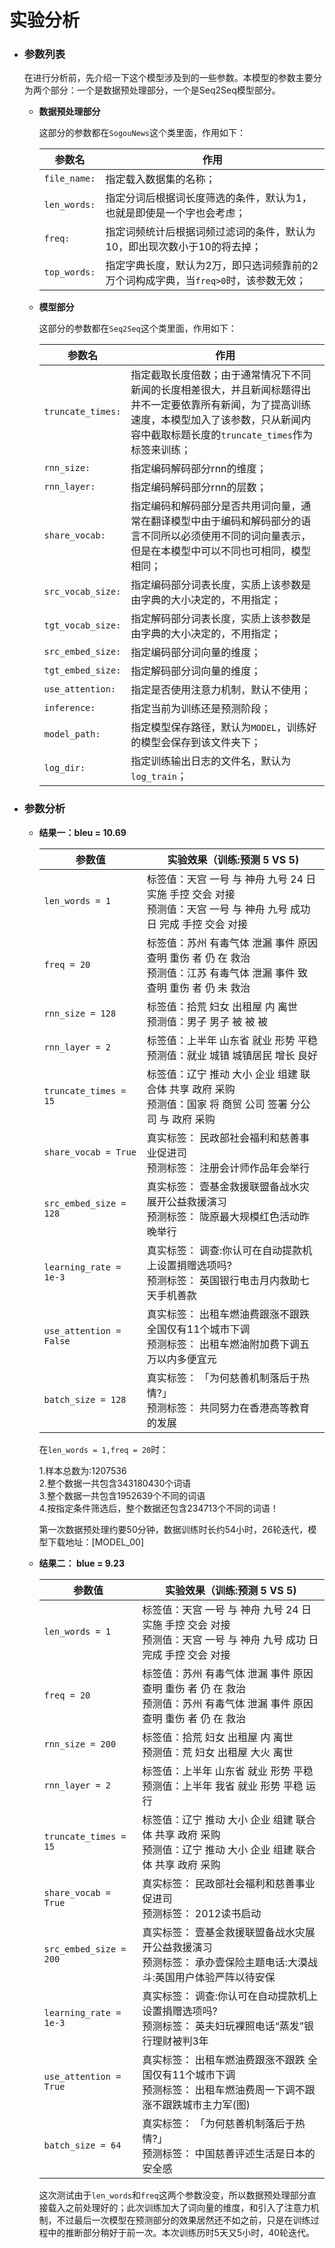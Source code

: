 # 实验分析

- ### 参数列表

  在进行分析前，先介绍一下这个模型涉及到的一些参数。本模型的参数主要分为两个部分：一个是数据预处理部分，一个是Seq2Seq模型部分。

  - **数据预处理部分**

    这部分的参数都在`SogouNews`这个类里面，作用如下：

    | 参数名       | 作用                                                         |
    | ------------ | ------------------------------------------------------------ |
    | `file_name:` | 指定载入数据集的名称；                                       |
    | `len_words:` | 指定分词后根据词长度筛选的条件，默认为1，也就是即使是一个字也会考虑； |
    | `freq:`      | 指定词频统计后根据词频过滤词的条件，默认为10，即出现次数小于10的将去掉； |
    | `top_words:` | 指定字典长度，默认为2万，即只选词频靠前的2万个词构成字典，当`freq>0`时，该参数无效； |
  
  - **模型部分**
  
    这部分的参数都在`Seq2Seq`这个类里面，作用如下：
  
    | 参数名            | 作用                                                         |
    | ----------------- | ------------------------------------------------------------ |
    | `truncate_times:` | 指定截取长度倍数；由于通常情况下不同新闻的长度相差很大，并且新闻标题得出并不一定要依靠所有新闻，为了提高训练速度，本模型加入了该参数，只从新闻内容中截取标题长度的`truncate_times`作为标签来训练； |
    | `rnn_size:`       | 指定编码解码部分rnn的维度；                                  |
    | `rnn_layer:`      | 指定编码解码部分rnn的层数；                                  |
    | `share_vocab:`    | 指定编码和解码部分是否共用词向量，通常在翻译模型中由于编码和解码部分的语言不同所以必须使用不同的词向量表示，但是在本模型中可以不同也可相同，模型相同； |
    | `src_vocab_size:` | 指定编码部分词表长度，实质上该参数是由字典的大小决定的，不用指定； |
    | `tgt_vocab_size:` | 指定解码部分词表长度，实质上该参数是由字典的大小决定的，不用指定； |
    | `src_embed_size:` | 指定编码部分词向量的维度；                                   |
    | `tgt_embed_size:` | 指定解码部分词向量的维度；                                   |
    | `use_attention:`  | 指定是否使用注意力机制，默认不使用；                         |
    | `inference:`      | 指定当前为训练还是预测阶段；                                 |
    | `model_path:`     | 指定模型保存路径，默认为`MODEL`，训练好的模型会保存到该文件夹下； |
    | `log_dir:`        | 指定训练输出日志的文件名，默认为`log_train`；                |

- ### **参数分析**

  - **结果一：bleu = 10.69**

    | 参数值                  | 实验效果（训练:预测  5 VS 5)                                 |
    | ----------------------- | ------------------------------------------------------------ |
    | `len_words = 1`         | 标签值：天宫 一号 与 神舟 九号 24 日 实施 手控 交会 对接<br>预测值：天宫 一号 与 神舟 九号 成功 日 完成 手控 交会 对接 |
    | `freq = 20`             | 标签值：苏州 有毒气体 泄漏 事件 原因 查明 重伤 者 仍 在 救治<br/>预测值：江苏 有毒气体 泄漏 事件 致 查明 重伤 者 仍 未 救治 |
    | `rnn_size = 128`        | 标签值：拾荒 妇女 出租屋 内 离世<br/>预测值：男子 男子 被 被 被 |
    | `rnn_layer = 2`         | 标签值：上半年 山东省 就业 形势 平稳<br/>预测值：就业 城镇 城镇居民 增长 良好 |
    | `truncate_times = 15`   | 标签值：辽宁 推动 大小 企业 组建 联合体 共享 政府 采购<br/>预测值：国家 将 商贸 公司 签署 分公司 与 政府 采购 |
    | `share_vocab = True`    | 真实标签： 民政部社会福利和慈善事业促进司<br/>预测标签： 注册会计师作品年会举行 |
    | `src_embed_size = 128`  | 真实标签： 壹基金救援联盟备战水灾展开公益救援演习<br/>预测标签： 陇原最大规模红色活动昨晚举行 |
    | `learning_rate = 1e-3`  | 真实标签： 调查:你认可在自动提款机上设置捐赠选项吗?<br/>预测标签： 英国银行电击月内救助七天手机<UNK>善款 |
    | `use_attention = False` | 真实标签： 出租车燃油费跟涨不跟跌 全国仅有11个城市下调<br/>预测标签： 出租车燃油附加费下调五万以内多便宜元 |
    | `batch_size = 128`      | 真实标签： 「为何慈善机制落后于热情?」<br/>预测标签： 共同努力在香港高等教育的发展 |

    在`len_words = 1,freq = 20`时：

    1.样本总数为:1207536<br>
    2.整个数据一共包含343180430个词语<br>
    3.整个数据一共包含1952639个不同的词语<br>
    4.按指定条件筛选后，整个数据还包含234713个不同的词语！<br>

    第一次数据预处理约要50分钟，数据训练时长约54小时，26轮迭代，模型下载地址：[MODEL_00]
    
    
    
  - **结果二： blue = 9.23**
  
    | 参数值                 | 实验效果（训练:预测  5 VS 5)                                 |
    | ---------------------- | ------------------------------------------------------------ |
    | `len_words = 1`        | 标签值：天宫 一号 与 神舟 九号 24 日 实施 手控 交会 对接 <br>预测值：天宫 一号 与 神舟 九号 成功 日 完成 手控 交会 对接 |
    | `freq = 20`            | 标签值：苏州 有毒气体 泄漏 事件 原因 查明 重伤 者 仍 在 救治<br/>预测值：苏州 有毒气体 泄漏 事件 原因 查明 重伤 者 仍 在 救治 |
    | `rnn_size = 200`       | 标签值：拾荒 妇女 出租屋 内 离世<br/>预测值：荒 妇女 出租屋 大火 离世 |
    | `rnn_layer = 2`        | 标签值：上半年 山东省 就业 形势 平稳 <br/>预测值：上半年 我省 就业 形势 平稳 运行 |
    | `truncate_times = 15`  | 标签值：辽宁 推动 大小 企业 组建 联合体 共享 政府 采购 <br/>预测值：辽宁 推动 大小 企业 组建 联合体 共享 政府 采购 |
    | `share_vocab = True`   | 真实标签： 民政部社会福利和慈善事业促进司 <br/>预测标签： 2012读书<UNK>启动 |
    | `src_embed_size = 200` | 真实标签： 壹基金救援联盟备战水灾展开公益救援演习 <br/>预测标签： 承办壹保险主题电话:大漠战斗:英国用户体验严阵以待安保 |
    | `learning_rate = 1e-3` | 真实标签： 调查:你认可在自动提款机上设置捐赠选项吗? <br/>预测标签： 英夫妇玩裸照电话“蒸发”银行理财被判3年 |
    | `use_attention = True` | 真实标签： 出租车燃油费跟涨不跟跌 全国仅有11个城市下调 <br/>预测标签： 出租车燃油费周一下调不跟涨不跟跌城市主力军(图) |
    | `batch_size = 64`      | 真实标签： 「为何慈善机制落后于热情?」 <br/>预测标签： 中国慈善评述生活是日本的安全感 |
  
    这次测试由于`len_words`和`freq`这两个参数没变，所以数据预处理部分直接载入之前处理好的；此次训练加大了词向量的维度，和引入了注意力机制，不过最后一次模型在预测部分的效果居然还不如之前，只是在训练过程中的推断部分稍好于前一次。本次训练历时5天又5小时，40轮迭代。